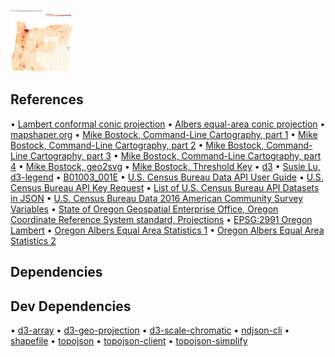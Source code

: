 
<img src="oregon-population-density.png" style="height: 100px; width: 100px;"/>

## References
• [Lambert conformal conic projection](https://en.wikipedia.org/wiki/Lambert_conformal_conic_projection)
• [Albers equal-area conic projection](https://en.wikipedia.org/wiki/Albers_projection)
• [mapshaper.org](http://mapshaper.org/)
• [Mike Bostock, Command-Line Cartography, part 1](https://medium.com/@mbostock/command-line-cartography-part-1-897aa8f8ca2c)
• [Mike Bostock, Command-Line Cartography, part 2](https://medium.com/@mbostock/command-line-cartography-part-2-c3a82c5c0f3)
• [Mike Bostock, Command-Line Cartography, part 3](https://medium.com/@mbostock/command-line-cartography-part-3-1158e4c55a1e)
• [Mike Bostock, Command-Line Cartography, part 4](https://medium.com/@mbostock/command-line-cartography-part-4-82d0d26df0cf)
• [Mike Bostock, geo2svg](https://bl.ocks.org/mbostock/fb6c1e5ff700f9713a9dc2f0fd392c35)
• [Mike Bostock, Threshold Key](https://bl.ocks.org/mbostock/4573883)
• [d3](https://www.npmjs.com/package/d3)
• [Susie Lu, d3-legend](http://d3-legend.susielu.com/)
• [B01003_001E](http://api.census.gov/data/2016/acs/acs5/variables/B01003_001E.json)
• [U.S. Census Bureau Data API User Guide](https://www.census.gov/content/dam/Census/data/developers/api-user-guide/api-guide.pdf)
• [U.S. Census Bureau API Key Request](http://api.census.gov/data/key_signup.html)
• [List of U.S. Census Bureau API Datasets in JSON](http://api.census.gov/data.json)
• [U.S. Census Bureau Data 2016 American Community Survey Variables](http://api.census.gov/data/2016/acs/acs5/variables.html)
• [State of Oregon Geospatial Enterprise Office, Oregon Coordinate Reference System standard, Projections](http://www.oregon.gov/geo/pages/projections.aspx)
• [EPSG:2991 Oregon Lambert](http://www.spatialreference.org/ref/epsg/2991/)
• [Oregon Albers Equal Area Statistics 1](http://www.oregon.gov/geo/Documents/albp.gif)
• [Oregon Albers Equal Area Statistics 2](http://www.oregon.gov/geo/Documents/albl.gif)

## Dependencies


## Dev Dependencies
• [d3-array](https://www.npmjs.com/package/d3-array)
• [d3-geo-projection](https://www.npmjs.com/package/d3-geo-projection)
• [d3-scale-chromatic](https://www.npmjs.com/package/d3-scale-chromatic)
• [ndjson-cli](https://www.npmjs.com/package/ndjson-cli)
• [shapefile](https://www.npmjs.com/package/shapefile)
• [topojson](https://www.npmjs.com/package/topojson)
• [topojson-client](https://www.npmjs.com/package/topojson-client)
• [topojson-simplify](https://www.npmjs.com/package/topojson-simplify)
